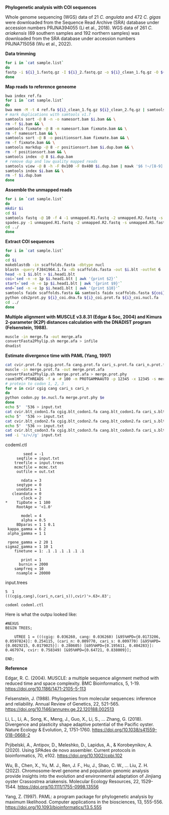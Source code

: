 **Phylogenetic analysis with COI sequences**

Whole genome sequencing (WGS) data of 21 *C. angulata* and 472 *C. gigas* were downloaded from the Sequence Read Archive (SRA) database under accession numbers PRJNA394055 (Li et al., 2018). WGS data of 261 *C. ariakensis* (69 southern samples and 192 northern samples) was downloaded from the SRA database under accession numbers PRJNA715058 (Wu et al., 2022).

**Data trimming**
```bash
for i in `cat sample.list`
do
fastp -i ${i}_1.fastq.gz -I ${i}_2.fastq.gz -o ${i}_clean_1.fq.gz -O ${i}_clean_2.fq.gz —adapter_sequence auto —detect_adapter_for_pe —unpaired1 output_um_1.fastq.gz —unpaired2 output_um_2.fastq.gz —failed_out output_failed.fastq.gz —cut_front —cut_front_window_size=1 —cut_front_mean_quality=20 —cut_tail —cut_tail_window_size=1 —cut_tail_mean_quality=20 —cut_right —cut_right_window_size=4 —cut_right_mean_quality=20 —length_required=36 —thread 1 --trim_front1 5 --trim_front2 5
done
```
**Map reads to reference geneome**
```bash
bwa index ref.fa
for i in `cat sample.list`
do
bwa mem -M -t 4 ref.fa ${i}_clean_1.fq.gz ${i}_clean_2.fq.gz | samtools view -bS > $i.bam
# mark duplications with samtools v1.7
samtools sort -@ 8 -n -o namesort.bam $i.bam && \
rm -f $i.bam && \
samtools fixmate -@ 8 -m namesort.bam fixmate.bam && \
rm -f namesort.bam && \
samtools sort -@ 8 -o positionsort.bam fixmate.bam && \
rm -f fixmate.bam && \
samtools markdup -@ 8 -r positionsort.bam $i.dup.bam && \
rm -f positionsort.bam && \
samtools index -@ 8 $i.dup.bam
# remove dup and low quality mapped reads
samtools view -@ 8 -h -F 0x100 -F 0x400 $i.dup.bam | mawk '$6 !~/[8-9].[SH]/ && $6 !~ /[1-9][0-9].[SH]/'| samtools view -@ 8 -q 30 -bS > $i.bam && \
samtools index $i.bam && \
rm -f $i.dup.bam
done
````
**Assemble the unmapped reads**
```bash
for i in `cat sample.list`
do
mkdir $i
cd $i
samtools fastq -@ 10 -f 4 -1 unmapped.R1.fastq -2 unmapped.R2.fastq -s unmapped.RS.fastq $i.dup.bam
spades.py -1 unmapped.R1.fastq -2 unmapped.R2.fastq -s unmapped.RS.fastq --careful --cov-cutoff auto -o spades_assembly -t 30
cd ../
done
```
**Extract COI sequences**
```bash
for i in `cat sample.list`
do
cd $i
makeblastdb -in scaffolds.fasta -dbtype nucl
blastn -query FJ841964.1.fa -db scaffolds.fasta -out $i.blt -outfmt 6
head -n 1 $i.blt > $i.head1.blt
coi=`sed -n -e 1p $i.head1.blt | awk '{print $2}'`
start=`sed -n -e 1p $i.head1.blt | awk '{print $9}'`
end=`sed -n -e 1p $i.head1.blt | awk '{print $10}'`
samtools faidx scaffolds.fasta && samtools faidx scaffolds.fasta ${coi}:${start}-${end} > ${i}_coi.dna.fa
python cds2prot.py ${i}_coi.dna.fa ${i}_coi.prot.fa ${i}_coi.nucl.fa
cd ../
done
```
**Multiple alignment with MUSCLE v3.8.31 (Edgar & Soc, 2004) and Kimura 2-parameter (K2P) distances calculation with the DNADIST program (Felsenstein, 1988).**
```bash
muscle -in merge.fa -out merge.afa
convertFasta2Phylip.sh merge.afa > infile
dnadist
```
**Estimate divergence time with PAML (Yang, 1997)**
```bash
cat cvir.prot.fa cgig.prot.fa cang.prot.fa cari_s.prot.fa cari_n.prot.fa > merge.prot.fa
muscle -in merge.prot.fa -out merge.prot.afa
convertFasta2Phylip.sh merge.prot.afa > merge.prot.phy
raxmlHPC-PTHREADS -f a -# 100 -m PROTGAMMAAUTO -p 12345 -x 12345 -s merge.prot.phy -n merge.prot.tree -T 30 
# protein to codon 1, 2, 3
for e in cvir cgig cang cari_s cari_n
do
python codon.py $e.nucl.fa merge.prot.phy $e
done
echo 5"  "536 > input.txt
cat cvir.blt_codon1.fa cgig.blt_codon1.fa cang.blt_codon1.fa cari_s.blt_codon1.fa cari_n.blt_codon1.fa >> input.txt
echo 5"  "536 >> input.txt
cat cvir.blt_codon2.fa cgig.blt_codon2.fa cang.blt_codon2.fa cari_s.blt_codon2.fa cari_n.blt_codon2.fa >> input.txt
echo 5"  "536 >> input.txt
cat cvir.blt_codon3.fa cgig.blt_codon3.fa cang.blt_codon3.fa cari_s.blt_codon3.fa cari_n.blt_codon3.fa >> input.txt
sed -i 's/>//g' input.txt
```
codeml.ctl
```
        seed = -1           
     seqfile = input.txt    
    treefile = input.trees  
    mcmcfile = mcmc.txt     
     outfile = out.txt      

       ndata = 3         
     seqtype = 0         
     usedata = 1         
   cleandata = 0        
       clock = 2         
*    TipDate = 1 100    
     RootAge = '<1.0'   

       model = 4        
       alpha = 0.5      
     BDparas = 1 1 0.1  
 kappa_gamma = 6 2     
 alpha_gamma = 1 1      

 rgene_gamma = 2 20 1   
sigma2_gamma = 1 10 1    
    finetune = 1: .1 .1 .1 .1 .1 .1    

       print = 1      
      burnin = 2000     
    sampfreq = 10       
     nsample = 20000    
```
input.trees
```
5  1
(((cgig,cang),(cari_n,cari_s)),cvir)'>.63<.83';
```
```
codeml codeml.ctl
```
Here is what the outpu looked like:
```
#NEXUS
BEGIN TREES;

	UTREE 1 = (((cgig: 0.036260, cang: 0.036260) [&95%HPD={0.0173206, 0.0597824}]: 0.254115, (cari_n: 0.009770, cari_s: 0.009770) [&95%HPD={0.0029215, 0.0179025}]: 0.280605) [&95%HPD={0.195611, 0.404283}]: 0.467974, cvir: 0.758349) [&95%HPD={0.64721, 0.838009}];

END;
```

**Reference**

Edgar, R. C. (2004). MUSCLE: a multiple sequence alignment method with reduced time and space complexity. BMC Bioinformatics, 5, 1-19. https://doi.org/10.1186/1471-2105-5-113

Felsenstein, J. (1988). Phylogenies from molecular sequences: inference and reliability. Annual Review of Genetics, 22, 521-565. https://doi.org/10.1146/annurev.ge.22.120188.002513

Li, L., Li, A., Song, K., Meng, J., Guo, X., Li, S., ... Zhang, G. (2018). Divergence and plasticity shape adaptive potential of the Pacific oyster. Nature Ecology & Evolution, 2, 1751-1760. https://doi.org/10.1038/s41559-018-0668-2

Prjibelski, A., Antipov, D., Meleshko, D., Lapidus, A., & Korobeynikov, A. (2020). Using SPAdes de novo assembler. Current protocols in bioinformatics, 70, e102. https://doi.org/10.1002/cpbi.102

Wu, B., Chen, X., Yu, M. J., Ren, J. F., Hu, J., Shao, C. W., ... Liu, Z. H. (2022). Chromosome-level genome and population genomic analysis provide insights into the evolution and environmental adaptation of Jinjiang oyster Crassostrea ariakensis. Molecular Ecology Resources, 22, 1529-1544. https://doi.org/10.1111/1755-0998.13556

Yang, Z. (1997). PAML: a program package for phylogenetic analysis by maximum likelihood. Computer applications in the biosciences, 13, 555-556. https://doi.org/10.1093/bioinformatics/13.5.555
